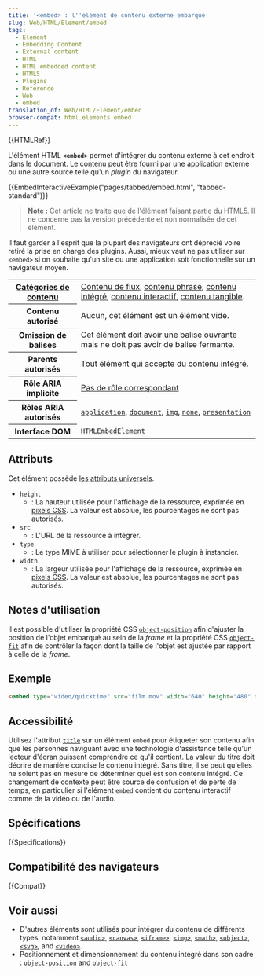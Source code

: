 ```yaml
---
title: '<embed> : l''élément de contenu externe embarqué'
slug: Web/HTML/Element/embed
tags:
  - Element
  - Embedding Content
  - External content
  - HTML
  - HTML embedded content
  - HTML5
  - Plugins
  - Reference
  - Web
  - embed
translation_of: Web/HTML/Element/embed
browser-compat: html.elements.embed
---
```

{{HTMLRef}}

L'élément HTML **`<embed>`** permet d'intégrer du contenu externe à cet endroit dans le document. Le contenu peut être fourni par une application externe ou une autre source telle qu'un _plugin_ du navigateur.

{{EmbedInteractiveExample("pages/tabbed/embed.html", "tabbed-standard")}}

> **Note :** Cet article ne traite que de l'élément faisant partie du HTML5. Il ne concerne pas la version précédente et non normalisée de cet élément.

Il faut garder à l'esprit que la plupart des navigateurs ont déprécié voire retiré la prise en charge des plugins. Aussi, mieux vaut ne pas utiliser sur `<embed>` si on souhaite qu'un site ou une application soit fonctionnelle sur un navigateur moyen.

<table class="properties">
  <tbody>
    <tr>
      <th scope="row">
        <a
          href="/fr/docs/Web/Guide/HTML/Content_categories"
          >Catégories de contenu</a
        >
      </th>
      <td>
        <a
          href="/fr/docs/Web/Guide/HTML/Content_categories#flow_content"
          >Contenu de flux</a
        >,
        <a
          href="/fr/docs/Web/Guide/HTML/Content_categories#phrasing_content"
          >contenu phrasé</a
        >,
        <a href="/fr/docs/Web/Guide/HTML/Content_categories#embedded_content"
          >contenu intégré</a
        >,
        <a href="/fr/docs/Web/Guide/HTML/Content_categories#interactive_content"
          >contenu interactif</a
        >,
        <a href="/fr/docs/Web/Guide/HTML/Content_categories#palpable_content"
          >contenu tangible</a
        >.
      </td>
    </tr>
    <tr>
      <th scope="row">Contenu autorisé</th>
      <td>Aucun, cet élément est un élément vide.</td>
    </tr>
    <tr>
      <th scope="row">Omission de balises</th>
      <td>
        Cet élément doit avoir une balise ouvrante mais ne doit pas avoir de
        balise fermante.
      </td>
    </tr>
    <tr>
      <th scope="row">Parents autorisés</th>
      <td>Tout élément qui accepte du contenu intégré.</td>
    </tr>
    <tr>
      <th scope="row">Rôle ARIA implicite</th>
      <td>
        <a href="https://www.w3.org/TR/html-aria/#dfn-no-corresponding-role"
          >Pas de rôle correspondant</a
        >
      </td>
    </tr>
    <tr>
      <th scope="row">Rôles ARIA autorisés</th>
      <td>
        <a href="https://w3c.github.io/aria/#application"
          ><code>application</code></a
        >,
        <a href="https://w3c.github.io/aria/#document"><code>document</code></a
        >, <a href="https://w3c.github.io/aria/#img"><code>img</code></a
        >, <a href="https://w3c.github.io/aria/#none"><code>none</code></a
        >,
        <a href="https://w3c.github.io/aria/#presentation"
          ><code>presentation</code></a
        >
      </td>
    </tr>
    <tr>
      <th scope="row">Interface DOM</th>
      <td>
        <a href="/fr/docs/Web/API/HTMLEmbedElement"
          ><code>HTMLEmbedElement</code></a
        >
      </td>
    </tr>
  </tbody>
</table>

## Attributs

Cet élément possède [les attributs universels](/fr/docs/Web/HTML/Global_attributes).

- `height`
  - : La hauteur utilisée pour l'affichage de la ressource, exprimée en [pixels CSS](https://drafts.csswg.org/css-values/#px). La valeur est absolue, les pourcentages ne sont pas autorisés.
- `src`
  - : L'URL de la ressource à intégrer.
- `type`
  - : Le type MIME à utiliser pour sélectionner le plugin à instancier.
- `width`
  - : La largeur utilisée pour l'affichage de la ressource, exprimée en [pixels CSS](https://drafts.csswg.org/css-values/#px). La valeur est absolue, les pourcentages ne sont pas autorisés.

## Notes d'utilisation

Il est possible d'utiliser la propriété CSS [`object-position`](/fr/docs/Web/CSS/object-position) afin d'ajuster la position de l'objet embarqué au sein de la _frame_ et la propriété CSS [`object-fit`](/fr/docs/Web/CSS/object-fit) afin de contrôler la façon dont la taille de l'objet est ajustée par rapport à celle de la _frame_.

## Exemple

```html
<embed type="video/quicktime" src="film.mov" width="640" height="480" title="Titre de ma vidéo">
```

## Accessibilité

Utilisez l'attribut [`title`](/fr/docs/Web/HTML/Global_attributes/title) sur un élément `embed` pour étiqueter son contenu afin que les personnes naviguant avec une technologie d'assistance telle qu'un lecteur d'écran puissent comprendre ce qu'il contient. La valeur du titre doit décrire de manière concise le contenu intégré. Sans titre, il se peut qu'elles ne soient pas en mesure de déterminer quel est son contenu intégré. Ce changement de contexte peut être source de confusion et de perte de temps, en particulier si l'élément `embed` contient du contenu interactif comme de la vidéo ou de l'audio.

## Spécifications

{{Specifications}}

## Compatibilité des navigateurs

{{Compat}}

## Voir aussi

- D'autres éléments sont utilisés pour intégrer du contenu de différents types, notamment [`<audio>`](/fr/docs/Web/HTML/Element/audio), [`<canvas>`](/fr/docs/Web/HTML/Element/canvas), [`<iframe>`](/fr/docs/Web/HTML/Element/iframe), [`<img>`](/fr/docs/Web/HTML/Element/Img), [`<math>`](/fr/docs/Web/MathML/Element/math), [`<object>`](/fr/docs/Web/HTML/Element/object), [`<svg>`](/fr/docs/Web/SVG/Element/svg), and [`<video>`](/fr/docs/Web/HTML/Element/video).
- Positionnement et dimensionnement du contenu intégré dans son cadre : [`object-position`](/fr/docs/Web/CSS/object-position) and [`object-fit`](/fr/docs/Web/CSS/object-fit)
